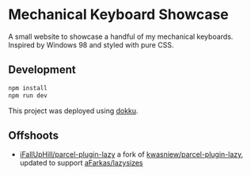 # Mechanical Keyboard Showcase

A small website to showcase a handful of my mechanical keyboards. Inspired by Windows 98 and styled with pure CSS.

## Development

```sh
npm install
npm run dev
```

This project was deployed using [dokku](http://dokku.viewdocs.io/dokku/).

## Offshoots

- [iFallUpHill/parcel-plugin-lazy](https://github.com/iFallUpHill/parcel-plugin-lazy) a fork of [kwasniew/parcel-plugin-lazy](https://github.com/kwasniew/parcel-plugin-lazy), updated to support [   aFarkas/lazysizes](https://github.com/aFarkas/lazysizes)